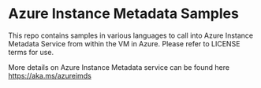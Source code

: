 #  Azure Instance Metadata Samples

This repo contains samples in various languages to call into Azure Instance Metadata Service from within the VM in Azure. Please refer to LICENSE terms for use. 

More details on Azure Instance Metadata service can be found here https://aka.ms/azureimds
